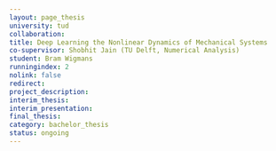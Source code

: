 ```yaml
---
layout: page_thesis
university: tud
collaboration:
title: Deep Learning the Nonlinear Dynamics of Mechanical Systems
co-supervisor: Shobhit Jain (TU Delft, Numerical Analysis)
student: Bram Wigmans
runningindex: 2
nolink: false
redirect:
project_description:
interim_thesis:
interim_presentation:
final_thesis:
category: bachelor_thesis
status: ongoing
---
```

